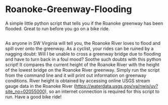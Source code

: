 # Roanoke-Greenway-Flooding
A simple little python script that tells you if the Roanoke greenway has been flooded. Great to run before you go on a bike ride. 
##

As anyone in SW Virginia will tell you, the Roanoke River loves to flood and spill over onto the greenway. As a cyclist, your rides can be ruined by a nagging doubt: Will I be unable to cross a greenway bridge due to flooding and have to turn back in a foul mood? Soothe such doubts with this python script! It compares the current height of the Roanoke River with the height of the lowest bridge on the Roanoke River greenway. Simply run the script from the command line and it will print out information on greenway conditions. River height is obtained by accessing online USGS stream gauge data in the Roanoke River (https://waterdata.usgs.gov/va/nwis/uv?site_no=02055000), so an internet connection is required for this script to run. Have a good bike ride!
